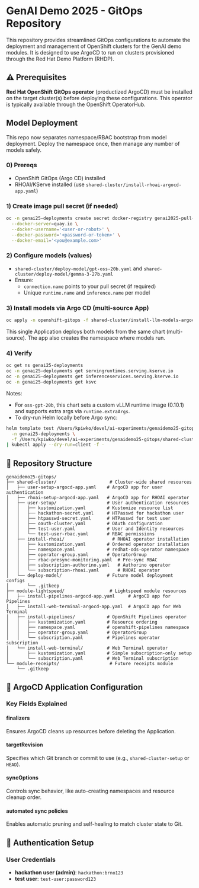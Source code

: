 # GenAI Demo 2025 - GitOps Repository

This repository provides streamlined GitOps configurations to automate the deployment and management of OpenShift clusters for the GenAI demo modules. It is designed to use ArgoCD to run on clusters provisioned through the Red Hat Demo Platform (RHDP).

## ⚠️ Prerequisites

**Red Hat OpenShift GitOps operator** (productized ArgoCD) must be installed on the target cluster(s) before deploying these configurations. This operator is typically available through the OpenShift OperatorHub.

## Model Deployment

This repo now separates namespace/RBAC bootstrap from model deployment. Deploy the namespace once, then manage any number of models safely.

### 0) Prereqs

- OpenShift GitOps (Argo CD) installed
- RHOAI/KServe installed (use `shared-cluster/install-rhoai-argocd-app.yaml`)

### 1) Create image pull secret (if needed)

```bash
oc -n genai25-deployments create secret docker-registry genai2025-pull-secret \
  --docker-server=quay.io \
  --docker-username='<user-or-robot>' \
  --docker-password='<password-or-token>' \
  --docker-email='<you@example.com>'
```

### 2) Configure models (values)

- `shared-cluster/deploy-model/gpt-oss-20b.yaml` and `shared-cluster/deploy-model/gemma-3-27b.yaml`
- Ensure:
  - `connection.name` points to your pull secret (if required)
  - Unique `runtime.name` and `inference.name` per model

### 3) Install models via Argo CD (multi-source App)

```bash
oc apply -n openshift-gitops -f shared-cluster/install-llm-models-argocd-app.yaml
```

This single Application deploys both models from the same chart (multi-source). The app also creates the namespace where models run.

### 4) Verify

```bash
oc get ns genai25-deployments
oc -n genai25-deployments get servingruntimes.serving.kserve.io
oc -n genai25-deployments get inferenceservices.serving.kserve.io
oc -n genai25-deployments get ksvc
```

Notes:

- For `oss-gpt-20b`, this chart sets a custom vLLM runtime image (0.10.1) and supports extra args via `runtime.extraArgs`.
- To dry-run Helm locally before Argo sync:

```bash
helm template test /Users/kpiwko/devel/ai-experiments/genaidemo25-gitops/shared-cluster/deploy-model \
  -n genai25-deployments \
  -f /Users/kpiwko/devel/ai-experiments/genaidemo25-gitops/shared-cluster/deploy-model/gpt-oss-20b.yaml \
| kubectl apply --dry-run=client -f -
```

## 📁 Repository Structure

```
genaidemo25-gitops/
├── shared-cluster/                    # Cluster-wide shared resources
│   ├── user-setup-argocd-app.yaml    # ArgoCD app for user authentication
│   ├── rhoai-setup-argocd-app.yaml   # ArgoCD app for RHOAI operator
│   ├── user-setup/                   # User authentication resources
│   │   ├── kustomization.yaml        # Kustomize resource list
│   │   ├── hackathon-secret.yaml     # HTPasswd for hackathon user
│   │   ├── htpasswd-secret.yaml      # HTPasswd for test user
│   │   ├── oauth-cluster.yaml        # OAuth configuration
│   │   ├── test-user.yaml            # User and Identity resources
│   │   └── test-user-rbac.yaml       # RBAC permissions
│   ├── install-rhoai/                  # RHOAI operator installation
│   │   ├── kustomization.yaml        # Ordered operator installation
│   │   ├── namespace.yaml            # redhat-ods-operator namespace
│   │   ├── operator-group.yaml       # OperatorGroup
│   │   ├── rbac-presync-monitoring.yaml  # Pre-sync RBAC
│   │   ├── subscription-authorino.yaml   # Authorino operator
│   │   └── subscription-rhoai.yaml       # RHOAI operator
│   └── deploy-model/                 # Future model deployment configs
│       └── .gitkeep
├── module-lightspeed/                 # Lightspeed module resources
│   ├── install-pipelines-argocd-app.yaml     # ArgoCD app for Pipelines
│   ├── install-web-terminal-argocd-app.yaml  # ArgoCD app for Web Terminal
│   ├── install-pipelines/            # OpenShift Pipelines operator
│   │   ├── kustomization.yaml        # Resource ordering
│   │   ├── namespace.yaml            # openshift-pipelines namespace
│   │   ├── operator-group.yaml       # OperatorGroup
│   │   └── subscription.yaml         # Pipelines operator subscription
│   └── install-web-terminal/         # Web Terminal operator
│       ├── kustomization.yaml        # Simple subscription-only setup
│       └── subscription.yaml         # Web Terminal subscription
└── module-receipts/                   # Future receipts module
    └── .gitkeep
```

## 🔧 ArgoCD Application Configuration

### Key Fields Explained

#### **finalizers**

Ensures ArgoCD cleans up resources before deleting the Application.

#### **targetRevision**

Specifies which Git branch or commit to use (e.g., `shared-cluster-setup` or `HEAD`).

#### **syncOptions**

Controls sync behavior, like auto-creating namespaces and resource cleanup order.

#### **automated sync policies**

Enables automatic pruning and self-healing to match cluster state to Git.

## 🔐 Authentication Setup

### User Credentials

- **hackathon user (admin)**: `hackathon:brno123`
- **test user**: `test-user:password123`
